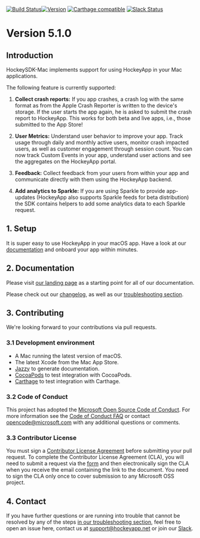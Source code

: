 [![Build Status](https://www.bitrise.io/app/0b9891c6c8a2c030/status.svg?token=CoxYoBkW4sTCga7LG5xe4w&branch=develop)](https://www.bitrise.io/app/0b9891c6c8a2c030)[![Version](https://img.shields.io/cocoapods/v/HockeySDK-Mac.svg)](http://cocoadocs.org/docsets/HockeySDK-Mac)
[![Carthage compatible](https://img.shields.io/badge/Carthage-compatible-4BC51D.svg?style=flat)](https://github.com/Carthage/Carthage)
[![Slack Status](https://slack.hockeyapp.net/badge.svg)](https://slack.hockeyapp.net)


# Version 5.1.0

## Introduction

HockeySDK-Mac implements support for using HockeyApp in your Mac applications.

The following feature is currently supported:

1. **Collect crash reports:** If you app crashes, a crash log with the same format as from the Apple Crash Reporter is written to the device's storage. If the user starts the app again, he is asked to submit the crash report to HockeyApp. This works for both beta and live apps, i.e., those submitted to the App Store!

2. **User Metrics:** Understand user behavior to improve your app. Track usage through daily and monthly active users, monitor crash impacted users, as well as customer engagement through session count. You can now track Custom Events in your app, understand user actions and see the aggregates on the HockeyApp portal.

3. **Feedback:** Collect feedback from your users from within your app and communicate directly with them using the HockeyApp backend.

4. **Add analytics to Sparkle:** If you are using Sparkle to provide app-updates (HockeyApp also supports Sparkle feeds for beta distribution) the SDK contains helpers to add some analytics data to each Sparkle request. 

## 1. Setup

It is super easy to use HockeyApp in your macOS app. Have a look at our [documentation](https://www.hockeyapp.net/help/sdk/mac/5.1.0/installation--setup.html) and onboard your app within minutes.

## 2. Documentation

Please visit [our landing page](https://www.hockeyapp.net/help/sdk/mac/5.1.0/index.html) as a starting point for all of our documentation.

Please check out our [changelog](http://www.hockeyapp.net/help/sdk/mac/5.1.0/changelog.html), as well as our [troubleshooting section](https://www.hockeyapp.net/help/sdk/mac/5.1.0/installation--setup.html#troubleshooting).

## 3. Contributing

We're looking forward to your contributions via pull requests.

### 3.1 Development environment

* A Mac running the latest version of macOS.
* The latest Xcode from the Mac App Store.
* [Jazzy](https://github.com/realm/jazzy) to generate documentation.
* [CocoaPods](https://cocoapods.org/) to test integration with CocoaPods.
* [Carthage](https://github.com/Carthage/Carthage) to test integration with Carthage.

### 3.2 Code of Conduct

This project has adopted the [Microsoft Open Source Code of Conduct](https://opensource.microsoft.com/codeofconduct/). For more information see the [Code of Conduct FAQ](https://opensource.microsoft.com/codeofconduct/faq/) or contact [opencode@microsoft.com](mailto:opencode@microsoft.com) with any additional questions or comments.

### 3.3 Contributor License

You must sign a [Contributor License Agreement](https://cla.microsoft.com/) before submitting your pull request. To complete the Contributor License Agreement (CLA), you will need to submit a request via the [form](https://cla.microsoft.com/) and then electronically sign the CLA when you receive the email containing the link to the document. You need to sign the CLA only once to cover submission to any Microsoft OSS project. 

## 4. Contact

If you have further questions or are running into trouble that cannot be resolved by any of the steps [in our troubleshooting section](hhttps://www.hockeyapp.net/help/sdk/mac/5.1.0/installation--setup.html#troubleshooting), feel free to open an issue here, contact us at [support@hockeyapp.net](mailto:support@hockeyapp.net) or join our [Slack](https://slack.hockeyapp.net).
